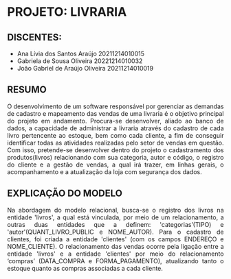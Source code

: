 # PROJETO: LIVRARIA
## DISCENTES:
- Ana Lívia dos Santos Araújo 20211214010015
- Gabriela de Sousa Oliveira 20221214010032
- João Gabriel de Araújo Oliveira 20211214010019
  
## RESUMO
<p style="text-align: justify;">
    O desenvolvimento de um software responsável por gerenciar as
demandas de cadastro e mapeamento das vendas de uma livraria é o objetivo
principal do projeto em andamento. Procura-se desenvolver, aliado ao banco de
dados, a capacidade de administrar a livraria através do cadastro de cada livro
pertencente ao estoque, bem como cada cliente, a fim de conseguir identificar
todas as atividades realizadas pelo setor de vendas em questão. Com isso,
pretende-se desenvolver dentro do projeto o cadastramento dos produtos(livros)
relacionando com sua categoria, autor e código, o registro do cliente e a gestão
de vendas, a qual irá trazer, em linhas gerais, o acompanhamento e a
atualização da loja com segurança dos dados.
</p>

## EXPLICAÇÃO DO MODELO

<p style="text-align: justify;">
    Na abordagem do modelo relacional, busca-se o registro dos livros na
entidade 'livros', a qual está vinculada, por meio de um relacionamento, a outras
duas entidades que a definem: 'categorias’(TIPO) e
'autor'(QUANT_LIVRO_PUBLIC e NOME_AUTOR). Para o cadastro de clientes,
foi criada a entidade 'clientes' (com os campos ENDEREÇO e NOME_CLIENTE).
O relacionamento das vendas ocorre pela ligação entre a entidade 'livros' e a
entidade 'clientes' por meio do relacionamento ‘compras’ (DATA_COMPRA e
FORMA_PAGAMENTO), atualizando tanto o estoque quanto as compras
associadas a cada cliente.
</p>